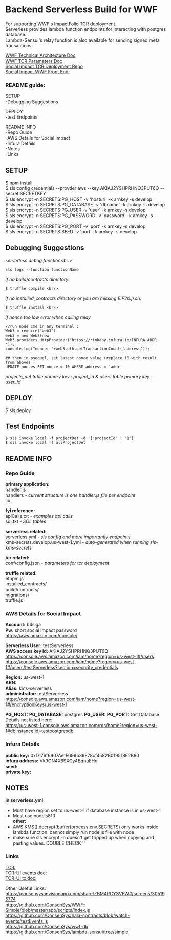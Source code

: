 # Backend Serverless Build for WWF
For supporting WWF's ImpactFolio TCR deployment. <br/>
Serverless provides lambda function endpoints for interacting with postgres database. <br/>
Lambda-Sensui's relay function is also available for sending signed meta transactions. <br/>
 
[WWF Technical Architecture Doc](https://docs.google.com/presentation/d/1c0_-6NLb3zSFwZoRipR61ZYAWnpHLSEbhy_f66GJLYk/edit#slide=id.g3e0cd18cee_0_402) <br/>
[WWF TCR Parameters Doc](https://docs.google.com/presentation/d/1UT11ReifnIXT-PaXYplvHWXDeT8_dB4ECmEHJvmY7Fo/edit#slide=id.g3caa06f710_0_1136) <br/>
[Social Impact TCR Deployment Repo](https://github.com/ConsenSys/SI_TCR)<br/>
[Social Impact WWF Front End:](https://github.com/ConsenSys/WWF-TCR-UI)<br/>

### README guide: <br/>
SETUP<br/>
-Debugging Suggestions<br/>

DEPLOY<br/>
-test Endpoints<br/>

README INFO<br/>
-Repo Guide<br/>
-AWS Details for Social Impact<br/>
-Infura Details<br/>
-Notes<br/>
-Links<br/>

## SETUP
$ npm install <br/>
$ sls config credentials --provder aws --key AKIAJ2YSHPRHNQ3PUT6Q --secret SECRETKEY <br/>
$ sls encrypt -n SECRETS:PG_HOST -v 'hosturl' -k arnkey -s develop <br/>
$ sls encrypt -n SECRETS:PG_DATABASE -v 'dbname' -k arnkey -s develop <br/>
$ sls encrypt -n SECRETS:PG_USER -v 'user' -k arnkey -s develop <br/>
$ sls encrypt -n SECRETS:PG_PASSWORD -v 'password' -k arnkey -s develop <br/>
$ sls encrypt -n SECRETS:PG_PORT -v 'port' -k arnkey -s develop<br/>
$ sls encrypt -n SECRETS:SEED -v 'port' -k arnkey -s develop<br/>

## Debugging Suggestions
*serverless debug function*<br.>
```
sls logs --function functionName
```
*if no build/contracts directory:* <br/>
```
$ truffle compile <br/>
```
*if no installed_contracts directory or you are missing EIP20.json:* <br/>
```
$ truffle install <br/>
```
*if nonce too low error when calling relay* <br/>
```
//run node cmd in any terminal :
Web3 = require('web3')
web3 = new Web3(new Web3.providers.HttpProvider("https://rinkeby.infura.io/INFURA_ADDR "));
console.log("nonce: "+web3.eth.getTransactionCount('address'));
```

```
## then in psequel, set latest nonce value (replace 10 with result from above) :
UPDATE nonces SET nonce = 10 WHERE address = 'addr'
```
*projects_det table primary key : project_id & users table  primary key : user_id*


## DEPLOY

$ sls deploy

## Test Endpoints
```
$ sls invoke local -f projectDet -d '{"projectId" : "1"}'
$ sls invoke local -f allProjectDet
```

## README INFO

### Repo Guide
**primary application:**<br/>
handler.js <br/>
handlers *- current structure is one handler.js file per endpoint* <br/>
lib <br/>

**fyi reference:**<br/>
apiCalls.txt *- examples api calls*<br/>
sql.txt *- SQL tables*<br/>

**serverless related:**<br/>
serverless.yml *- sls config and more importantly endpoints*<br/>
kms-secrets.develop.us-west-1.yml *- auto-generated when running sls-kms-secrets*<br/>

**tcr related:**<br/>
conf/config.json *- parameters for tcr deployment*<br/>


**truffle related:**<br/>
ethpm.js<br/>
installed_contracts/<br/>
build/contracts/<br/>
migrations/<br/>
truffle.js<br/>

### AWS Details for Social Impact

**Account:** b4siga<br/>
**Pw:** short social impact password<br/>
https://aws.amazon.com/console/<br/>

**Serverless User:** testServerless <br/>
**AWS access key id:** AKIAJ2YSHPRHNQ3PUT6Q <br/>
https://console.aws.amazon.com/iam/home?region=us-west-1#/users<br/>
https://console.aws.amazon.com/iam/home?region=us-west-1#/users/testServerless?section=security_credentials<br/>

**Region:** us-west-1<br/>
**ARN:** <br/>
**Alias:** kms-serverless<br/>
**administrator:** testServerless<br/>
https://console.aws.amazon.com/iam/home?region=us-west-1#/encryptionKeys/us-west-1<br/>

**PG_HOST:** 
**PG_DATABASE:** postgres
**PG_USER:** 
**PG_PORT:**
Get Database Details not listed here:<br/>
https://us-west-1.console.aws.amazon.com/rds/home?region=us-west-1#dbinstance:id=testpostgresdb<br/>

### Infura Details
**public key:** 0xD176f6907Ae1E699b39F78cf4582B019518E2B80<br/>
**infura address:** Vk9GN4X6SXCy4BqnuEHq <br/>
**seed:** <br/>
**private key:**<br/>

## NOTES
**in serverless.yml:** <br/>
* Must have region set to us-west-1 if database instance is in us-west-1 <br/>
* Must use nodejs810  <br/>
**other:**<br/>
* AWS.KMS().decrypt(buffer(process.env.SECRETS) only works inside lambda function.  cannot simply run node.js file with node <br/>
* make sure sls encrypt -n doesn't get tripped up when copying and pasting values.  DOUBLE CHECK '' <br/>

### Links
[TCR:](https://github.com/skmgoldin/tcr)<br/>
[TCR-UI events doc:](https://github.com/kangarang/tcr-ui/blob/master/docs/Events.md)<br/>
[TCR-UI tx doc:](https://github.com/kangarang/tcr-ui/blob/master/docs/Events.md)<br/>

Other Useful Links:<br/>
https://consensys.invisionapp.com/share/ZBM4PCYSVFW#/screens/305195774<br/>
https://github.com/ConsenSys/WWF-Simple/blob/master/app/scripts/index.js<br/>
https://github.com/ConsenSys/hala-contracts/blob/watch-events/testEvents.js<br/>
https://github.com/ConsenSys/wwf-db<br/>
https://github.com/ConsenSys/lambda-sensui/tree/simple<br/>


